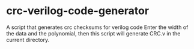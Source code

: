 # crc-verilog-code-generator
A script that generates crc checksums for verilog code
Enter the width of the data and the polynomial, then this script will generate CRC.v in the current directory.
